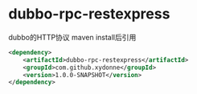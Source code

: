 # dubbo-rpc-restexpress
dubbo的HTTP协议
maven install后引用
```xml
<dependency>
    <artifactId>dubbo-rpc-restexpress</artifactId>
    <groupId>com.github.xydonne</groupId>
    <version>1.0.0-SNAPSHOT</version>
</dependency>
```